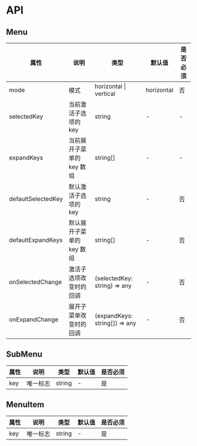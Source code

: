 # API

## Menu
|    属性    |   说明   |    类型    |  默认值  | 是否必须 |
| --------- | ------- | --------- | ------- | -------  |
| mode    | 模式 |  horizontal \| vertical   | horizontal | 否 |
| selectedKey | 当前激活子选项的 key |  string   | -   | - |
| expandKeys | 当前展开子菜单的 key 数组 |  string[]   | -   | - |
| defaultSelectedKey | 默认激活子选项的 key |  string   | -   | 否 |
| defaultExpandKeys  | 默认展开子菜单的 key 数组 |  string[]   | -  | 否 |
| onSelectedChange   | 激活子选项改变时的回调 | 	(selectedKey: string) => any  | - | 否 |
| onExpandChange   | 展开子菜单改变时的回调 | (expandKeys: string[]) => any | - | 否 |

## SubMenu
|    属性    |   说明   |    类型    |  默认值  | 是否必须 |
| --------- | ------- | --------- | ------- | -------  |
| key    | 唯一标志 |  string   | - | 是 |

## MenuItem
|    属性    |   说明   |    类型    |  默认值  | 是否必须 |
| --------- | ------- | --------- | ------- | -------  |
| key    | 唯一标志 |  string   | - | 是 |